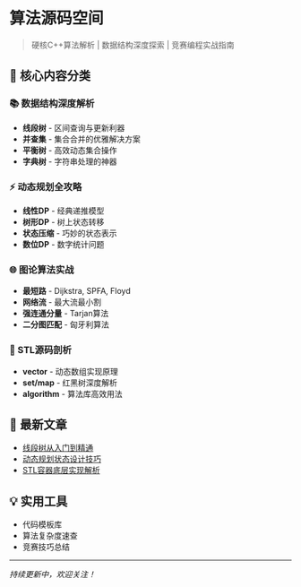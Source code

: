 # 算法源码空间

> 硬核C++算法解析 | 数据结构深度探索 | 竞赛编程实战指南

## 🎯 核心内容分类

### 📚 数据结构深度解析
- **线段树** - 区间查询与更新利器
- **并查集** - 集合合并的优雅解决方案  
- **平衡树** - 高效动态集合操作
- **字典树** - 字符串处理的神器

### ⚡ 动态规划全攻略
- **线性DP** - 经典递推模型
- **树形DP** - 树上状态转移
- **状态压缩** - 巧妙的状态表示
- **数位DP** - 数字统计问题

### 🌐 图论算法实战
- **最短路** - Dijkstra, SPFA, Floyd
- **网络流** - 最大流最小割
- **强连通分量** - Tarjan算法
- **二分图匹配** - 匈牙利算法

### 🔧 STL源码剖析
- **vector** - 动态数组实现原理
- **set/map** - 红黑树深度解析
- **algorithm** - 算法库高效用法

## 🚀 最新文章

- [线段树从入门到精通](/posts/数据结构/线段树/)
- [动态规划状态设计技巧](/posts/动态规划/状态压缩/)
- [STL容器底层实现解析](/posts/STL详解/vector/)

## 💡 实用工具

- 代码模板库
- 算法复杂度速查
- 竞赛技巧总结

---

*持续更新中，欢迎关注！*